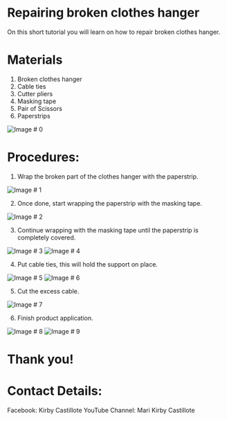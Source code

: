 # Repairing broken clothes hanger

On this short tutorial you will learn on how to repair broken clothes hanger.

# Materials

1) Broken clothes hanger
2) Cable ties
3) Cutter pliers
4) Masking tape
5) Pair of Scissors
6) Paperstrips

![Image # 0](https://github.com/kirbsraspberrypi/repair-clothes-hanger/blob/master/clothes-hanger-images/000.jpg)

# Procedures:

1) Wrap the broken part of the clothes hanger with the paperstrip. 

![Image # 1](https://github.com/kirbsraspberrypi/repair-clothes-hanger/blob/master/clothes-hanger-images/001.jpg)

2) Once done, start wrapping the paperstrip with the masking tape.

![Image # 2](https://github.com/kirbsraspberrypi/repair-clothes-hanger/blob/master/clothes-hanger-images/002.jpg)

3) Continue wrapping with the masking tape until the paperstrip is completely covered.

![Image # 3](https://github.com/kirbsraspberrypi/repair-clothes-hanger/blob/master/clothes-hanger-images/003.jpg)
![Image # 4](https://github.com/kirbsraspberrypi/repair-clothes-hanger/blob/master/clothes-hanger-images/004.jpg)

4) Put cable ties, this will hold the support on place.

![Image # 5](https://github.com/kirbsraspberrypi/repair-clothes-hanger/blob/master/clothes-hanger-images/005.jpg)
![Image # 6](https://github.com/kirbsraspberrypi/repair-clothes-hanger/blob/master/clothes-hanger-images/006.jpg)

5) Cut the excess cable.

![Image # 7](https://github.com/kirbsraspberrypi/repair-clothes-hanger/blob/master/clothes-hanger-images/007.jpg)

6) Finish product application.

![Image # 8](https://github.com/kirbsraspberrypi/repair-clothes-hanger/blob/master/clothes-hanger-images/008.jpg)
![Image # 9](https://github.com/kirbsraspberrypi/repair-clothes-hanger/blob/master/clothes-hanger-images/009.jpg)

# Thank you!

# Contact Details:
Facebook: Kirby Castillote
YouTube Channel: Mari Kirby Castillote
